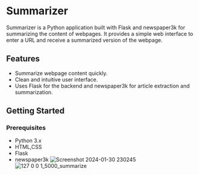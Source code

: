 # Summarizer

Summarizer is a Python application built with Flask and newspaper3k for summarizing the content of webpages. It provides a simple web interface to enter a URL and receive a summarized version of the webpage.

## Features

- Summarize webpage content quickly.
- Clean and intuitive user interface.
- Uses Flask for the backend and newspaper3k for article extraction and summarization.

## Getting Started

### Prerequisites

- Python 3.x
- HTML,CSS
- Flask
- newspaper3k
![Screenshot 2024-01-30 230245](https://github.com/Arunkaarthic/Summarizer/assets/158178371/0b49de5a-f9f1-4eba-a6f5-bbda54af0d9a)
![127 0 0 1_5000_summarize](https://github.com/Arunkaarthic/Summarizer/assets/158178371/756ccca7-b12b-400b-9e7b-fe909d932e3e)
